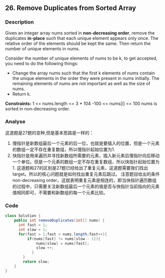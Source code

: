 ## 26. Remove Duplicates from Sorted Array
### Description
Given an integer array nums sorted in **non-decreasing order**, remove the duplicates **in-place** such that each unique element appears only once. The relative order of the elements should be kept the same. Then return the number of unique elements in nums.

Consider the number of unique elements of nums to be k, to get accepted, you need to do the following things:
- Change the array nums such that the first k elements of nums contain the unique elements in the order they were present in nums initially. The remaining elements of  nums are not important as well as the size of nums.
- Return k.

**Constraints:**
1 <= nums.length <= 3 * 104
-100 <= nums[i] <= 100
nums is sorted in non-decreasing order.


### Analyse
这道题是27题的变种,但是基本思路是一样的：
1. 慢指针是新数组最后一个元素的后一位，也就是要插入的位置，但是一个元素的数组一定不存在重复数组，所以慢指针起始位置为1.
2. 快指针是用来遍历并寻找新数组所需要的元素，插入新元素后慢指针向后移动一个单位。但是一个元素的数组一定不存在重复数组，所以快指针起始位置为1.
这道题和27的区别是27题已经给出了重复元素，这道题需要我们找出target。所以的核心问题就是如何找出重复元素后跳过。
注意题目给出的条件non-decreasing order，这就表明重复元素是相连的，即当快指针遍历数组的过程中，只需要关注新数组最后一个元素的值是否与快指针当前指向的元素值相同即可，不需要和新数组的每一个元素比较。



### Code
```java
class Solution {
    public int removeDuplicates(int[] nums) {
      int fast = 1;
      int slow = 1;
      for(fast = 1;fast < nums.length;fast++){
          if(nums[fast] != nums[slow - 1]){
              nums[slow] = nums[fast];
              slow ++;
            }
        }
        return slow;
    }
}
```
